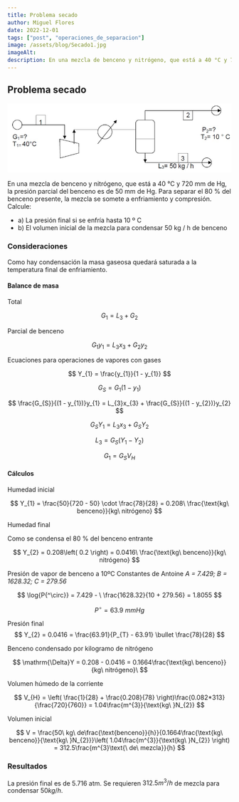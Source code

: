 ```yaml
---
title: Problema secado
author: Miguel Flores
date: 2022-12-01
tags: ["post", "operaciones_de_separacion"]
image: /assets/blog/Secado1.jpg
imageAlt: 
description: En una mezcla de benceno y nitrógeno, que está a 40 °C y 720 mm de Hg, la presión parcial del benceno es de 50 mm de Hg. Para separar el 80 % del benceno presente, la mezcla se somete a enfriamiento y compresión
---
```


## Problema secado

![Secado](../../assets/blog/Secado1.jpg)

En una mezcla de benceno y nitrógeno, que está a 40 °C y 720 mm de Hg,
la presión parcial del benceno es de 50 mm de Hg. Para separar el 80 %
del benceno presente, la mezcla se somete a enfriamiento y compresión.
Calcule:

- a) La presión final si se enfría hasta 10 º C
- b) El volumen inicial de la mezcla para condensar 50 kg / h de benceno

### Consideraciones

Como hay condensación la masa gaseosa quedará saturada a la temperatura final de enfriamiento.

#### Balance de masa
Total 

$$
G_{1} = L_{3} + G_{2}
$$

Parcial de benceno

$$
G_{1}y_{1} = L_{3}x_{3} + G_{2}y_{2}
$$

Ecuaciones para operaciones de vapores con gases 

$$
Y_{1} = \frac{y_{1}}{1 - y_{1}}
$$

$$
G_{S} = G_{1}(1 - y_{1})
$$

$$
 \frac{G_{S}}{(1 - y_{1})}y_{1} = L_{3}x_{3} + \frac{G_{S}}{(1 - y_{2})}y_{2} 
$$

$$
 G_{S}Y_{1} = L_{3}x_{3} + G_{S}Y_{2} 
$$

$$
 L_{3} = G_{S}(Y_{1} - Y_{2}) 
$$

$$
 G_{1} = G_{S}V_{H} 
$$


#### Cálculos
Humedad inicial

$$
 Y_{1} = \frac{50}{720 - 50} \cdot \frac{78}{28} = 0.208\ \frac{\text{kg\ benceno}}{kg\ nitrógeno} 
$$

Humedad final

Como se condensa el 80 % del benceno entrante

$$
 Y_{2} = 0.208\left( 0.2 \right) = 0.0416\ \frac{\text{kg\ benceno}}{kg\ nitrógeno}   
$$

Presión de vapor de benceno a 10ºC
Constantes de Antoine _A = 7.429; B = 1628.32; C = 279.56_

$$
 \log{P{^\circ}} = 7.429 - \ \frac{1628.32}{10 + 279.56} = 1.8055
$$

$$
 P{^\circ} = 63.9\ mmHg
$$

Presión final
$$
 Y_{2} = 0.0416 = \frac{63.91}{P_{T} - 63.91} \bullet \frac{78}{28} 
$$

Benceno condensado por kilogramo de nitrógeno

$$
 \mathrm{\Delta}Y = 0.208 - 0.0416 = 0.1664\frac{\text{kg\ benceno}}{kg\ nitrógeno}\  
$$

Volumen húmedo de la corriente

$$
 V_{H} = \left( \frac{1}{28} + \frac{0.208}{78} \right)\frac{0.082*313}{\frac{720}{760}} = 1.04\frac{m^{3}}{\text{kg\ }N_{2}} 
$$

Volumen inicial

$$
 V = \frac{50\ kg\ de\frac{\text{benceno}}{h}}{0.1664\frac{\text{kg\ benceno}}{\text{kg\ }N_{2}}}\left( 1.04\frac{m^{3}}{\text{kg\ }N_{2}} \right) = 312.5\frac{m^{3}\text{\ de\ mezcla}}{h} 
$$

### Resultados

La presión final es de 5.716 atm.
Se requieren $312.5 m^{3}/h$ de mezcla para condensar $50 kg / h$.
